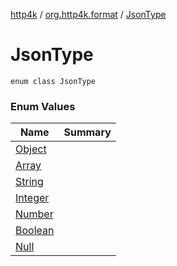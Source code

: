 [http4k](../../index.md) / [org.http4k.format](../index.md) / [JsonType](./index.md)

# JsonType

`enum class JsonType`

### Enum Values

| Name | Summary |
|---|---|
| [Object](-object.md) |  |
| [Array](-array.md) |  |
| [String](-string.md) |  |
| [Integer](-integer.md) |  |
| [Number](-number.md) |  |
| [Boolean](-boolean.md) |  |
| [Null](-null.md) |  |

